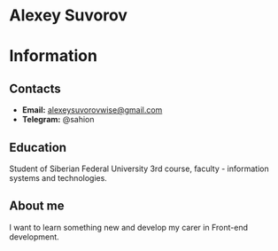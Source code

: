 # Alexey Suvorov
# Information
## Contacts
 - **Email:** alexeysuvorovwise@gmail.com
 - **Telegram:** @sahion
## Education
 Student of Siberian Federal University 3rd course, faculty - information systems and technologies.
## About me
 I want to learn something new and develop my carer in Front-end development. 

